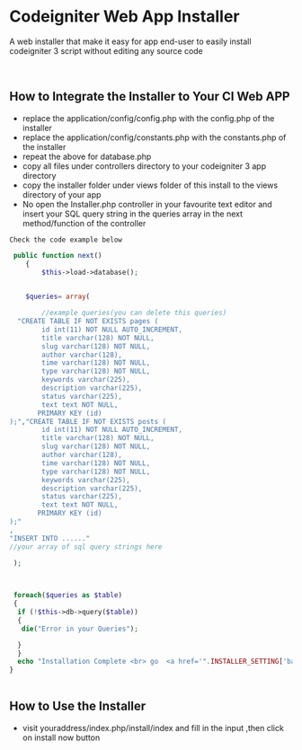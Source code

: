 # Codeigniter Web App Installer

<p>A web installer that make it easy for app end-user to easily install codeigniter 3 script without editing any source code</p>

<br>


## How to Integrate the Installer to Your CI Web APP
<ul>
	<li>replace the application/config/config.php with the config.php of the installer</li>
	<li>replace the application/config/constants.php with the constants.php of the installer</li>
	<li>repeat the above for database.php</li>
	<li>copy all files under controllers directory to your codeigniter 3 app directory</li>
	<li>copy the installer folder under views folder of this install to the views directory of your app</li>
	<li>No open the Installer.php controller in your favourite text editor and insert your SQL query string in the queries array in the next method/function of the controller</li>
	</ul>

	Check the code example below
```php
 public function next()
    {
        $this->load->database();

   
    $queries= array(

    	//example queries(you can delete this queries)
  "CREATE TABLE IF NOT EXISTS pages (
        id int(11) NOT NULL AUTO_INCREMENT,
        title varchar(128) NOT NULL,
        slug varchar(128) NOT NULL,
        author varchar(128),
        time varchar(128) NOT NULL,
        type varchar(128) NOT NULL,
        keywords varchar(225),
        description varchar(225),
        status varchar(225),
        text text NOT NULL,
       PRIMARY KEY (id)
);","CREATE TABLE IF NOT EXISTS posts (
        id int(11) NOT NULL AUTO_INCREMENT,
        title varchar(128) NOT NULL,
        slug varchar(128) NOT NULL,
        author varchar(128),
        time varchar(128) NOT NULL,
        type varchar(128) NOT NULL,
        keywords varchar(225),
        description varchar(225),
        status varchar(225),
        text text NOT NULL,
       PRIMARY KEY (id)
);"
,
"INSERT INTO ......"
//your array of sql query strings here

 );
  


 foreach($queries as $table)
 {
  if (!$this->db->query($table))
  {
   die("Error in your Queries");

  }
  }
  echo "Installation Complete <br> go  <a href='".INSTALLER_SETTING['base_url']."'>Home</a>";
}
   
```

## How to Use the Installer
<ul>
<li>visit youraddress/index.php/install/index  and fill in the input ,then click on install now button</li></ul>

